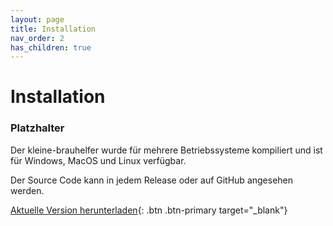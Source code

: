 ```yaml
---
layout: page
title: Installation
nav_order: 2
has_children: true
---
```


# Installation

### Platzhalter

Der kleine-brauhelfer wurde für mehrere Betriebssysteme kompiliert und ist für Windows, MacOS und Linux verfügbar.

Der Source Code kann in jedem Release oder auf GitHub angesehen werden.

[Aktuelle Version herunterladen](http://github.com/kleiner-brauhelfer/kleiner-brauhelfer-2/releases/latest){: .btn .btn-primary target="_blank"}